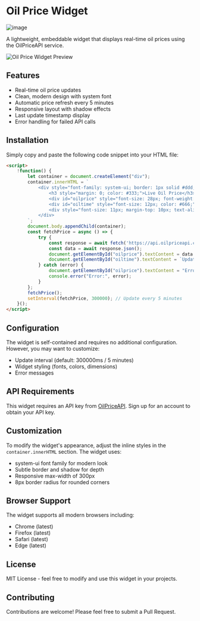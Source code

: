 # Oil Price Widget
![image](https://github.com/user-attachments/assets/6fc0e44e-f0f0-4815-a4c0-a292dc1b6521)

A lightweight, embeddable widget that displays real-time oil prices using the OilPriceAPI service.

![Oil Price Widget Preview](widget-preview.png)

## Features

- Real-time oil price updates
- Clean, modern design with system font
- Automatic price refresh every 5 minutes
- Responsive layout with shadow effects
- Last update timestamp display
- Error handling for failed API calls

## Installation

Simply copy and paste the following code snippet into your HTML file:

```html
<script>
    !function() {
        let container = document.createElement("div");
        container.innerHTML = `
            <div style="font-family: system-ui; border: 1px solid #ddd; padding: 15px; border-radius: 8px; max-width: 300px; box-shadow: 0 2px 4px rgba(0,0,0,0.1)">
                <h3 style="margin: 0; color: #333;">Live Oil Price</h3>
                <div id="oilprice" style="font-size: 28px; font-weight: bold; margin: 10px 0;">Loading...</div>
                <div id="oiltime" style="font-size: 12px; color: #666;"></div>
                <div style="font-size: 11px; margin-top: 10px; text-align: right;">via <a href="https://api.oilpriceapi.com" style="color: #007bff; text-decoration: none;">OilPriceAPI</a></div>
            </div>
        `;
        document.body.appendChild(container);
        const fetchPrice = async () => {
            try {
                const response = await fetch('https://api.oilpriceapi.com/prices');
                const data = await response.json();
                document.getElementById("oilprice").textContent = data.formatted;
                document.getElementById("oiltime").textContent = `Updated: ${new Date(data.created_at).toLocaleString()}`;
            } catch (error) {
                document.getElementById("oilprice").textContent = "Error loading price";
                console.error("Error:", error);
            }
        };
        fetchPrice();
        setInterval(fetchPrice, 300000); // Update every 5 minutes
    }();
</script>
```

## Configuration

The widget is self-contained and requires no additional configuration. However, you may want to customize:

- Update interval (default: 300000ms / 5 minutes)
- Widget styling (fonts, colors, dimensions)
- Error messages

## API Requirements

This widget requires an API key from [OilPriceAPI](https://api.oilpriceapi.com). Sign up for an account to obtain your API key.

## Customization

To modify the widget's appearance, adjust the inline styles in the `container.innerHTML` section. The widget uses:

- system-ui font family for modern look
- Subtle border and shadow for depth
- Responsive max-width of 300px
- 8px border radius for rounded corners

## Browser Support

The widget supports all modern browsers including:
- Chrome (latest)
- Firefox (latest)
- Safari (latest)
- Edge (latest)

## License

MIT License - feel free to modify and use this widget in your projects.

## Contributing

Contributions are welcome! Please feel free to submit a Pull Request.
